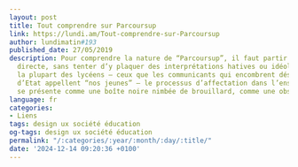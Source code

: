 ```yaml
---
layout: post
title: Tout comprendre sur Parcoursup
link: https://lundi.am/Tout-comprendre-sur-Parcoursup
author: lundimatin#193
published_date: 27/05/2019
description: Pour comprendre la nature de “Parcoursup”, il faut partir de l’expérience
  directe, sans tenter d’y plaquer des interprétations hatives ou idéologiques. Pour
  la plupart des lycéens — ceux que les communicants qui encombrent désormais l’appareil
  d’Etat appellent “nos jeunes” — le processus d’affectation dans l’enseignement supérieur
  se présente comme une boîte noire nimbée de brouillard, comme une obscure Machine.
language: fr
categories:
- Liens
tags: design ux société éducation
og-tags: design ux société éducation
permalink: "/:categories/:year/:month/:day/:title/"
date: '2024-12-14 09:20:36 +0100'
---
```

